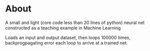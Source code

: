# About
A small and light (core code less than 20 lines of python) neural net constructed as a teaching example in Machine Learning

Loads an input and output dataset, then loops 100000 times, backprogpagating error each loop to arrive at a trained net.
